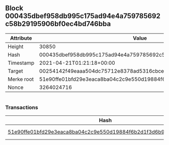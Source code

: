 ## Block 000435dbef958db995c175ad94e4a759785692c58b29195906bf0ec4bd746bba

Attribute | Value
--- | ---
Height | 30850
Hash | 000435dbef958db995c175ad94e4a759785692c58b29195906bf0ec4bd746bba
Timestamp | 2021-04-21T01:21:18+00:00
Target | 00254142f49eaaa504dc75712e8378ad5316cbcead634704b3734b6271167cc4
Merke root | 51e90ffe01bfd29e3eaca8ba04c2c9e550d19884f6b2d1f3d6b9b6d955d3421b
Nonce | 3264024716

```

```

### Transactions

Hash | Amount
--- | ---
[51e90ffe01bfd29e3eaca8ba04c2c9e550d19884f6b2d1f3d6b9b6d955d3421b](51e90ffe01bfd29e3eaca8ba04c2c9e550d19884f6b2d1f3d6b9b6d955d3421b.md) | 10.00000000 SKEPTI 
